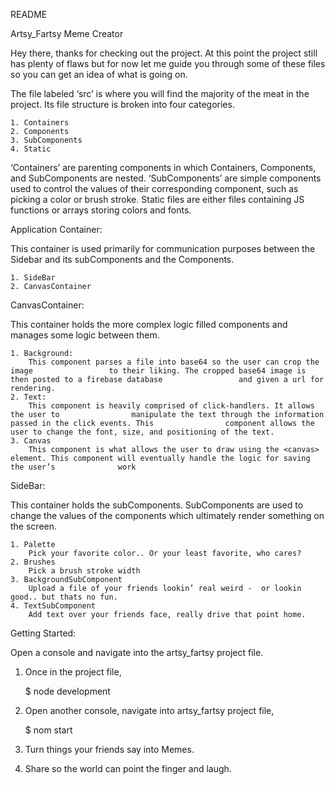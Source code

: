 
README

Artsy_Fartsy Meme Creator

Hey there, thanks for checking out the project. At this point the project still has plenty of flaws but for now let me guide you through some of these files so you can get an idea of what is going on.

The file labeled ‘src’ is where you will find the majority of the meat in the project. Its file structure is broken into four categories.

	1. Containers
	2. Components
	3. SubComponents
	4. Static

‘Containers’ are parenting components in which Containers, Components, and SubComponents  are nested. ‘SubComponents’ are simple components used to control the values of their corresponding component, such as picking a color or brush stroke. Static files are either files containing JS functions or arrays storing colors and fonts.

Application Container:

This container is used primarily for communication purposes between the Sidebar and its subComponents and the Components.

	1. SideBar 
	2. CanvasContainer

CanvasContainer:

This container holds the more complex logic filled components and manages some logic between them.

	1. Background: 
		This component parses a file into base64 so the user can crop the image 				to their liking. The cropped base64 image is then posted to a firebase database 				and given a url for rendering.
	2. Text:
		This component is heavily comprised of click-handlers. It allows the user to 				manipulate the text through the information passed in the click events. This 				component allows the user to change the font, size, and positioning of the text.
	3. Canvas
		This component is what allows the user to draw using the <canvas> 					element. This component will eventually handle the logic for saving the user’s 				work


SideBar:

This container holds the subComponents. SubComponents are used to change the values of the components which ultimately render something on the screen.

	1. Palette
		Pick your favorite color.. Or your least favorite, who cares?
	2. Brushes
		Pick a brush stroke width
	3. BackgroundSubComponent
		Upload a file of your friends lookin’ real weird -  or lookin good.. but thats no fun.
	4. TextSubComponent
		Add text over your friends face, really drive that point home.


Getting Started: 

Open a console and navigate into the artsy_fartsy project file. 

1. Once in the project file, 

	$ node development

2. Open another console, navigate into artsy_fartsy project file,
	
	$ nom start

3. Turn things your friends say into Memes. 
4. Share so the world can point the finger and laugh.
